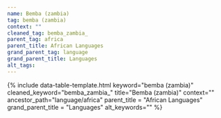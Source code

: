 ```yaml
---
name: Bemba (zambia)
tag: bemba (zambia)
context: ""
cleaned_tag: bemba_zambia_
parent_tag: africa
parent_title: African Languages
grand_parent_tag: language
grand_parent_title: Languages
alt_tags: 
---
```


{% include data-table-template.html 
  keyword="bemba (zambia)" 
  cleaned_keyword="bemba_zambia_" 
  title="Bemba (zambia)"
  context=""
  ancestor_path="language/africa" 
  parent_title = "African Languages"
  grand_parent_title = "Languages"
  alt_keywords=""
%}

